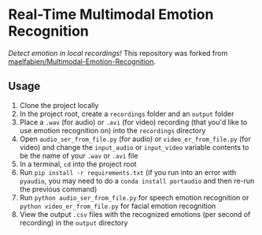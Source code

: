 # Real-Time Multimodal Emotion Recognition
*Detect emotion in local recordings!* This repository was forked from [maelfabien/Multimodal-Emotion-Recognition](https://github.com/maelfabien/Multimodal-Emotion-Recognition).

## Usage
1. Clone the project locally
2. In the project root, create a `recordings` folder and an `output` folder
3. Place a `.wav` (for audio) or `.avi` (for video) recording (that you'd like to use emotion recognition on) into the `recordings` directory
4. Open `audio_ser_from_file.py` (for audio) or `video_er_from_file.py` (for video) and change the `input_audio` or `input_video` variable contents to be the name of your `.wav` or `.avi` file
5. In a terminal, `cd` into the project root
6. Run `pip install -r requirements.txt` (if you run into an error with `pyaudio`, you may need to do a `conda install portaudio` and then re-run the previous command)
7. Run `python audio_ser_from_file.py` for speech emotion recognition or `python video_er_from_file.py` for facial emotion recognition
8. View the output `.csv` files with the recognized emotions (per second of recording) in the `output` directory